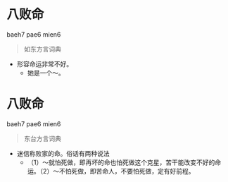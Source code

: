 # 八败命
baeh7 pae6 mien6
> 如东方言词典
- 形容命运非常不好。
  - 她是一个～。

# 八败命
baeh7 pae6 mien6
> 东台方言词典
- 迷信称败家的命。俗话有两种说法
  - （1）～就怕死做，即再坏的命也怕死做这个克星，苦干能改变不好的命运。（2）～不怕死做，即苦命人，不要怕死做，定有好前程。
